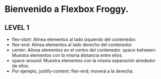 # Bienvenido a Flexbox Froggy.

## LEVEL 1

- flex-start: Alinea elementos al lado izquierdo del contenedor.
- flex-end: Alinea elementos al lado derecho del contenedor.
- center: Alinea elementos en el centro del contenedor.
space-between: Muestra elementos con la misma distancia entre ellos.
- space-around: Muestra elementos con la misma separación alrededor de ellos.
- Por ejemplo, justify-content: flex-end; moverá a la derecha.


